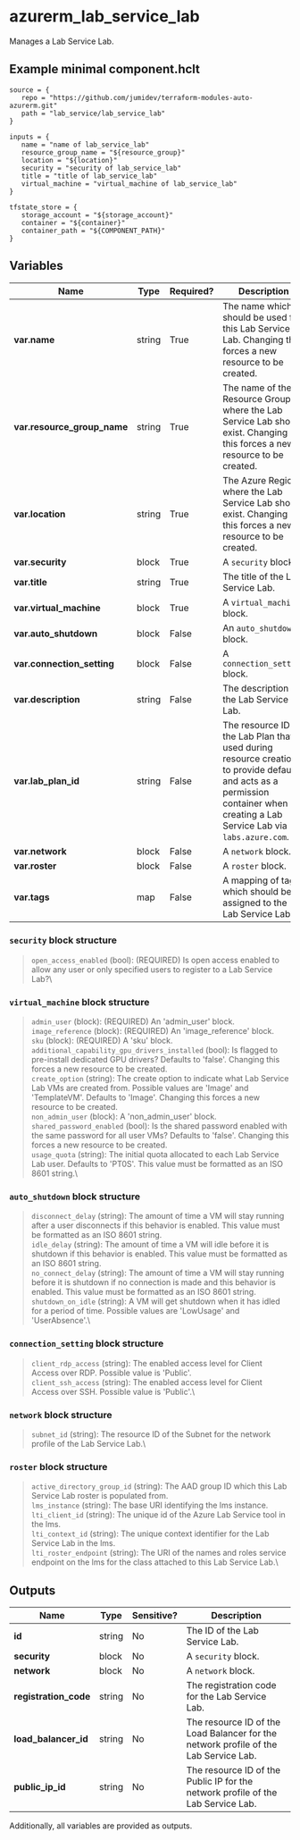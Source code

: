 # azurerm_lab_service_lab

Manages a Lab Service Lab.

## Example minimal component.hclt

```hcl
source = {
   repo = "https://github.com/jumidev/terraform-modules-auto-azurerm.git" 
   path = "lab_service/lab_service_lab" 
}

inputs = {
   name = "name of lab_service_lab" 
   resource_group_name = "${resource_group}" 
   location = "${location}" 
   security = "security of lab_service_lab" 
   title = "title of lab_service_lab" 
   virtual_machine = "virtual_machine of lab_service_lab" 
}

tfstate_store = {
   storage_account = "${storage_account}" 
   container = "${container}" 
   container_path = "${COMPONENT_PATH}" 
}

```

## Variables

| Name | Type | Required? |  Description |
| ---- | ---- | --------- |  ----------- |
| **var.name** | string | True | The name which should be used for this Lab Service Lab. Changing this forces a new resource to be created. | 
| **var.resource_group_name** | string | True | The name of the Resource Group where the Lab Service Lab should exist. Changing this forces a new resource to be created. | 
| **var.location** | string | True | The Azure Region where the Lab Service Lab should exist. Changing this forces a new resource to be created. | 
| **var.security** | block | True | A `security` block. | 
| **var.title** | string | True | The title of the Lab Service Lab. | 
| **var.virtual_machine** | block | True | A `virtual_machine` block. | 
| **var.auto_shutdown** | block | False | An `auto_shutdown` block. | 
| **var.connection_setting** | block | False | A `connection_setting` block. | 
| **var.description** | string | False | The description of the Lab Service Lab. | 
| **var.lab_plan_id** | string | False | The resource ID of the Lab Plan that is used during resource creation to provide defaults and acts as a permission container when creating a Lab Service Lab via `labs.azure.com`. | 
| **var.network** | block | False | A `network` block. | 
| **var.roster** | block | False | A `roster` block. | 
| **var.tags** | map | False | A mapping of tags which should be assigned to the Lab Service Lab. | 

### `security` block structure

> `open_access_enabled` (bool): (REQUIRED) Is open access enabled to allow any user or only specified users to register to a Lab Service Lab?\

### `virtual_machine` block structure

> `admin_user` (block): (REQUIRED) An 'admin_user' block.\
> `image_reference` (block): (REQUIRED) An 'image_reference' block.\
> `sku` (block): (REQUIRED) A 'sku' block.\
> `additional_capability_gpu_drivers_installed` (bool): Is flagged to pre-install dedicated GPU drivers? Defaults to 'false'. Changing this forces a new resource to be created.\
> `create_option` (string): The create option to indicate what Lab Service Lab VMs are created from. Possible values are 'Image' and 'TemplateVM'. Defaults to 'Image'. Changing this forces a new resource to be created.\
> `non_admin_user` (block): A 'non_admin_user' block.\
> `shared_password_enabled` (bool): Is the shared password enabled with the same password for all user VMs? Defaults to 'false'. Changing this forces a new resource to be created.\
> `usage_quota` (string): The initial quota allocated to each Lab Service Lab user. Defaults to 'PT0S'. This value must be formatted as an ISO 8601 string.\

### `auto_shutdown` block structure

> `disconnect_delay` (string): The amount of time a VM will stay running after a user disconnects if this behavior is enabled. This value must be formatted as an ISO 8601 string.\
> `idle_delay` (string): The amount of time a VM will idle before it is shutdown if this behavior is enabled. This value must be formatted as an ISO 8601 string.\
> `no_connect_delay` (string): The amount of time a VM will stay running before it is shutdown if no connection is made and this behavior is enabled. This value must be formatted as an ISO 8601 string.\
> `shutdown_on_idle` (string): A VM will get shutdown when it has idled for a period of time. Possible values are 'LowUsage' and 'UserAbsence'.\

### `connection_setting` block structure

> `client_rdp_access` (string): The enabled access level for Client Access over RDP. Possible value is 'Public'.\
> `client_ssh_access` (string): The enabled access level for Client Access over SSH. Possible value is 'Public'.\

### `network` block structure

> `subnet_id` (string): The resource ID of the Subnet for the network profile of the Lab Service Lab.\

### `roster` block structure

> `active_directory_group_id` (string): The AAD group ID which this Lab Service Lab roster is populated from.\
> `lms_instance` (string): The base URI identifying the lms instance.\
> `lti_client_id` (string): The unique id of the Azure Lab Service tool in the lms.\
> `lti_context_id` (string): The unique context identifier for the Lab Service Lab in the lms.\
> `lti_roster_endpoint` (string): The URI of the names and roles service endpoint on the lms for the class attached to this Lab Service Lab.\



## Outputs

| Name | Type | Sensitive? | Description |
| ---- | ---- | --------- | --------- |
| **id** | string | No  | The ID of the Lab Service Lab. | 
| **security** | block | No  | A `security` block. | 
| **network** | block | No  | A `network` block. | 
| **registration_code** | string | No  | The registration code for the Lab Service Lab. | 
| **load_balancer_id** | string | No  | The resource ID of the Load Balancer for the network profile of the Lab Service Lab. | 
| **public_ip_id** | string | No  | The resource ID of the Public IP for the network profile of the Lab Service Lab. | 

Additionally, all variables are provided as outputs.
